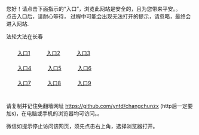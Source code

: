 您好！请点击下面指示的“入口”，浏览此网站是安全的，且为您带来平安。。 <br/>
点击入口后，请耐心等待， 过程中可能会出现无法打开的提示，请忽略，最终会进入网站. </br>

法轮大法在长春<br/>
<div style="padding:10px"><a style="margin:20px" target="_blank" href="https://d371ayvknafpl9.cloudfront.net/2Qpsp?aoceotli" id="ccLink1" rel="nofollow">入口1</a> <a target="_blank" style="margin:20px" href="https://d318amkdbf4xbw.cloudfront.net/2Qpsp?uefkgvae" id="ccLink2" rel="nofollow">入口2</a> <a style="margin:20px" target="_blank" href="https://d34gkcua15eq5w.cloudfront.net/2Qpsp?dsqwrafd" id="ccLink3" rel="nofollow">入口3</a></div>

<div style="padding:10px" ><a style="margin:20px" target="_blank" href="https://d371ayvknafpl9.cloudfront.net/2Qpsp?aoceotli" id="ccLink4" rel="nofollow">入口4</a> <a style="margin:20px" href="https://d318amkdbf4xbw.cloudfront.net/2Qpsp?uefkgvae" target="_blank" id="ccLink5" rel="nofollow">入口5</a> <a style="margin:20px" href="https://d34gkcua15eq5w.cloudfront.net/2Qpsp?dsqwrafd" target="_blank" id="ccLink6" rel="nofollow">入口6</a></div>

<div style="padding:10px"><a style="margin:20px" target="_blank" href="https://d371ayvknafpl9.cloudfront.net/2Qpsp?aoceotli" id="ccLink7" rel="nofollow">入口7</a> <a style="margin:20px" href="https://d318amkdbf4xbw.cloudfront.net/2Qpsp?uefkgvae" target="_blank" id="ccLink8" rel="nofollow">入口8</a> <a style="margin:20px" target="_blank" href="https://d34gkcua15eq5w.cloudfront.net/2Qpsp?dsqwrafd" id="ccLink9" rel="nofollow">入口9</a></div>

<br/>



请复制并记住免翻墙网址 https://github.com/yntd/changchunzx (http后一定要加s)，在电脑或手机的浏览器均可访问。。<br/>

微信如提示停止访问该网页，须先点击右上角，选择浏览器打开。
